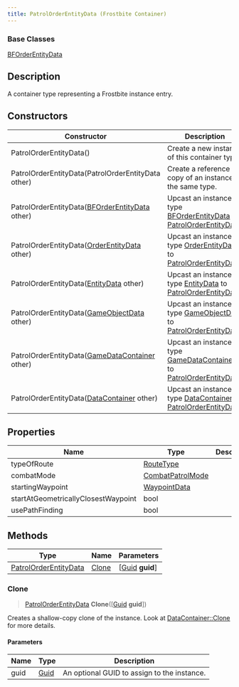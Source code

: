 ```yaml
---
title: PatrolOrderEntityData (Frostbite Container)
---
```

### Base Classes

[BFOrderEntityData](BFOrderEntityData)

## Description

A container type representing a Frostbite instance entry.

## Constructors

| Constructor                                                                      | Description                                                                                                                       |
| -------------------------------------------------------------------------------- | --------------------------------------------------------------------------------------------------------------------------------- |
| PatrolOrderEntityData()                                                          | Create a new instance of this container type.                                                                                     |
| PatrolOrderEntityData(PatrolOrderEntityData other)                               | Create a reference copy of an instance of the same type.                                                                          |
| PatrolOrderEntityData([BFOrderEntityData](BFOrderEntityData) other)              | Upcast an instance of type [BFOrderEntityData](BFOrderEntityData) to [PatrolOrderEntityData](PatrolOrderEntityData).              |
| PatrolOrderEntityData([OrderEntityData](OrderEntityData) other)                  | Upcast an instance of type [OrderEntityData](OrderEntityData) to [PatrolOrderEntityData](PatrolOrderEntityData).                  |
| PatrolOrderEntityData([EntityData](EntityData) other)                            | Upcast an instance of type [EntityData](EntityData) to [PatrolOrderEntityData](PatrolOrderEntityData).                            |
| PatrolOrderEntityData([GameObjectData](GameObjectData) other)                    | Upcast an instance of type [GameObjectData](GameObjectData) to [PatrolOrderEntityData](PatrolOrderEntityData).                    |
| PatrolOrderEntityData([GameDataContainer](GameDataContainer) other)              | Upcast an instance of type [GameDataContainer](GameDataContainer) to [PatrolOrderEntityData](PatrolOrderEntityData).              |
| PatrolOrderEntityData([DataContainer](/vext/ref/cls/shr/datacontainer) other) | Upcast an instance of type [DataContainer](/vext/ref/cls/shr/datacontainer) to [PatrolOrderEntityData](PatrolOrderEntityData). |

## Properties

| Name                                | Type                                 | Description |
| ----------------------------------- | ------------------------------------ | ----------- |
| typeOfRoute                         | [RouteType](RouteType)               |             |
| combatMode                          | [CombatPatrolMode](CombatPatrolMode) |             |
| startingWaypoint                    | [WaypointData](WaypointData)         |             |
| startAtGeometricallyClosestWaypoint | bool                                 |             |
| usePathFinding                      | bool                                 |             |

## Methods

| Type                                           | Name            | Parameters                                     |
| ---------------------------------------------- | --------------- | ---------------------------------------------- |
| [PatrolOrderEntityData](PatrolOrderEntityData) | [Clone](#clone) | \[[Guid](/vext/ref/cls/shr/guid) **guid**\] |

### Clone

> [PatrolOrderEntityData](PatrolOrderEntityData) **Clone**(\[[Guid](/vext/ref/cls/shr/guid) **guid**\])

Creates a shallow-copy clone of the instance. Look at [DataContainer::Clone](/vext/ref/cls/shr/datacontainer#clone) for more details.

#### Parameters

| Name | Type         | Description                                 |
| ---- | ------------ | ------------------------------------------- |
| guid | [Guid](Guid) | An optional GUID to assign to the instance. |
